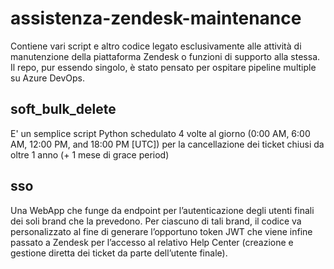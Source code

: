 # assistenza-zendesk-maintenance

Contiene vari script e altro codice legato esclusivamente alle attività di manutenzione della piattaforma Zendesk o funzioni di supporto alla stessa. Il repo, pur essendo singolo, è stato pensato per ospitare pipeline multiple su Azure DevOps.

## soft_bulk_delete

E' un semplice script Python schedulato 4 volte al giorno (0:00 AM, 6:00 AM, 12:00 PM, and 18:00 PM [UTC]) per la cancellazione dei ticket chiusi da oltre 1 anno (+ 1 mese di grace period)

## sso

Una WebApp che funge da endpoint per l’autenticazione degli utenti finali dei soli brand che la prevedono. Per ciascuno di tali brand, il codice va personalizzato al fine di generare l’opportuno token JWT che viene infine passato a Zendesk per l’accesso al relativo Help Center (creazione e gestione diretta dei ticket da parte dell’utente finale).